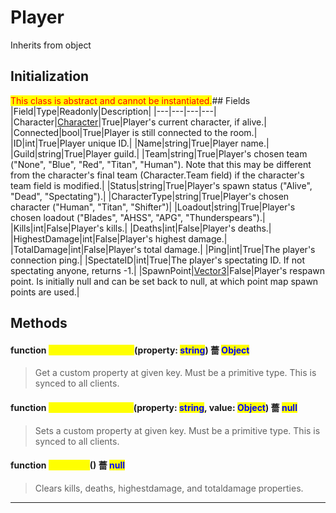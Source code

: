 # Player
Inherits from object
## Initialization
<mark style="color:red;">This class is abstract and cannot be instantiated.</mark>## Fields
|Field|Type|Readonly|Description|
|---|---|---|---|
|Character|[Character](../objects/Character.md)|True|Player's current character, if alive.|
|Connected|bool|True|Player is still connected to the room.|
|ID|int|True|Player unique ID.|
|Name|string|True|Player name.|
|Guild|string|True|Player guild.|
|Team|string|True|Player's chosen team ("None", "Blue", "Red", "Titan", "Human"). Note that this may be different from the character's final team (Character.Team field) if the character's team field is modified.|
|Status|string|True|Player's spawn status ("Alive", "Dead", "Spectating").|
|CharacterType|string|True|Player's chosen character ("Human", "Titan", "Shifter")|
|Loadout|string|True|Player's chosen loadout ("Blades", "AHSS", "APG", "Thunderspears").|
|Kills|int|False|Player's kills.|
|Deaths|int|False|Player's deaths.|
|HighestDamage|int|False|Player's highest damage.|
|TotalDamage|int|False|Player's total damage.|
|Ping|int|True|The player's connection ping.|
|SpectateID|int|True|The player's spectating ID. If not spectating anyone, returns -1.|
|SpawnPoint|[Vector3](../objects/Vector3.md)|False|Player's respawn point. Is initially null and can be set back to null, at which point map spawn points are used.|
## Methods
#### function <mark style="color:yellow;">GetCustomProperty</mark>(property: <mark style="color:blue;">string</mark>) 薔 <mark style="color:blue;">Object</mark>
> Get a custom property at given key. Must be a primitive type. This is synced to all clients.

#### function <mark style="color:yellow;">SetCustomProperty</mark>(property: <mark style="color:blue;">string</mark>, value: <mark style="color:blue;">Object</mark>) 薔 <mark style="color:blue;">null</mark>
> Sets a custom property at given key. Must be a primitive type. This is synced to all clients.

#### function <mark style="color:yellow;">ClearKDR</mark>() 薔 <mark style="color:blue;">null</mark>
> Clears kills, deaths, highestdamage, and totaldamage properties.


---


